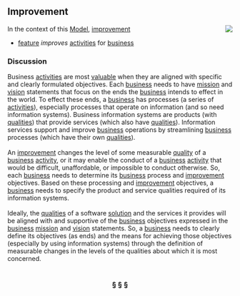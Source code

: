 ## Improvement

<img src="https://github.com/nikboyd/sample-domain/raw/master/images/improvement.svg" align="right"/>

In the context of this [Model](model.md), [improvement](https://github.com/nikboyd/sample-domain/blob/master/improvement.md)

* [feature](https://github.com/nikboyd/sample-domain/blob/master/feature.md) <i>improves</i> [activities](https://github.com/nikboyd/sample-domain/blob/master/activity.md) for [business](https://github.com/nikboyd/sample-domain/blob/master/business.md)

### Discussion


Business [activities](https://github.com/nikboyd/sample-domain/blob/master/activity.md) are most <a href="value.html">valuable</a> when they are aligned with specific and clearly formulated objectives.
Each [business](https://github.com/nikboyd/sample-domain/blob/master/business.md) needs to have [mission](https://github.com/nikboyd/sample-domain/blob/master/mission.md) and [vision](https://github.com/nikboyd/sample-domain/blob/master/vision.md) statements that focus on the ends the [business](https://github.com/nikboyd/sample-domain/blob/master/business.md) intends to effect in the world.
To effect these ends, a [business](https://github.com/nikboyd/sample-domain/blob/master/business.md) has processes (a series of [activities](https://github.com/nikboyd/sample-domain/blob/master/activity.md)), especially processes that operate on information
(and so need information systems).
Business information systems are products (with <a href="../../papers/rhetoric/quality/alignment.htm#business.qualities">qualities</a>) that provide services (which also have <a href="../../papers/rhetoric/quality/alignment.htm#business.qualities">qualities</a>).
Information services support and improve [business](https://github.com/nikboyd/sample-domain/blob/master/business.md) operations by streamlining [business](https://github.com/nikboyd/sample-domain/blob/master/business.md) processes
(which have their own <a href="../../papers/rhetoric/quality/alignment.htm#business.qualities">qualities</a>).<br/><br/>An [improvement](https://github.com/nikboyd/sample-domain/blob/master/improvement.md) changes the level of some measurable <a href="../../papers/rhetoric/quality/alignment.htm#business.qualities">quality</a> of a [business](https://github.com/nikboyd/sample-domain/blob/master/business.md) [activity](https://github.com/nikboyd/sample-domain/blob/master/activity.md), or it may enable the conduct
of a [business](https://github.com/nikboyd/sample-domain/blob/master/business.md) [activity](https://github.com/nikboyd/sample-domain/blob/master/activity.md) that would be difficult, unaffordable, or impossible to conduct otherwise.
So, each [business](https://github.com/nikboyd/sample-domain/blob/master/business.md) needs to determine its [business](https://github.com/nikboyd/sample-domain/blob/master/business.md) process and [improvement](https://github.com/nikboyd/sample-domain/blob/master/improvement.md) objectives.
Based on these processing and [improvement](https://github.com/nikboyd/sample-domain/blob/master/improvement.md) objectives, a [business](https://github.com/nikboyd/sample-domain/blob/master/business.md) needs to specify the product and service
qualities required of its information systems.<br/><br/>Ideally, the <a href="../../papers/rhetoric/quality/alignment.htm#business.qualities">qualities</a> of a software [solution](https://github.com/nikboyd/sample-domain/blob/master/solution.md) and the services it provides will be aligned with and supportive of
the [business](https://github.com/nikboyd/sample-domain/blob/master/business.md) objectives expressed in the [business](https://github.com/nikboyd/sample-domain/blob/master/business.md) [mission](https://github.com/nikboyd/sample-domain/blob/master/mission.md) and [vision](https://github.com/nikboyd/sample-domain/blob/master/vision.md) statements.
So, a [business](https://github.com/nikboyd/sample-domain/blob/master/business.md) needs to clearly define its objectives (as ends) and the means for achieving those objectives
(especially by using information systems) through the definition of measurable changes in the levels of the
qualities about which it is most concerned.<br/><br/>

<h3 align="center"><b>&sect; &sect; &sect;</b></h3>
